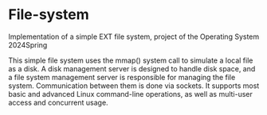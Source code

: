 # File-system
Implementation of a simple EXT file system, project of the Operating System 2024Spring

This simple file system uses the mmap() system call to simulate a local file as a disk. A disk management server is designed to handle disk space, and a file system management server is responsible for managing the file system. Communication between them is done via sockets. It supports most basic and advanced Linux command-line operations, as well as multi-user access and concurrent usage.